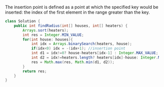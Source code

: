 The insertion point is defined as a point at which the specified key would be inserted: the index of the first element in the range greater than the key.
```java
class Solution {
    public int findRadius(int[] houses, int[] heaters) {
        Arrays.sort(heaters);
        int res = Integer.MIN_VALUE;
        for(int house: houses){
            int idx = Arrays.binarySearch(heaters, house);
            if(idx<0) idx = -(idx+1); //insertion point
            int d1 = idx!=0? house-heaters[idx-1] : Integer.MAX_VALUE;
            int d2 = idx!=heaters.length? heaters[idx]-house: Integer.MAX_VALUE;
            res = Math.max(res, Math.min(d1, d2));
        }
        return res;
    }
}
```
